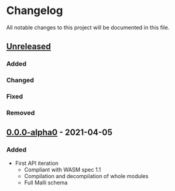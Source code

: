 # Changelog

All notable changes to this project will be documented in this file.



## [Unreleased]

### Added

### Changed

### Fixed

### Removed



## [0.0.0-alpha0] - 2021-04-05

### Added

- First API iteration
    - Compliant with WASM spec 1.1
    - Compilation and decompilation of whole modules
    - Full Malli schema



[Unreleased]: https://github.com/helins/wasm.cljc/compare/1.0.0-beta1...HEAD
[0.0.0-alpha0]: https://github.com/helins/wasm.cljc/tree/0.0.0-alpha0
